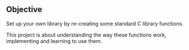 ## Objective

  Set up your own library by re-creating some standard C library functions.
  
  This project is about understanding the way these functions work,
  implementing and learning to use them.
